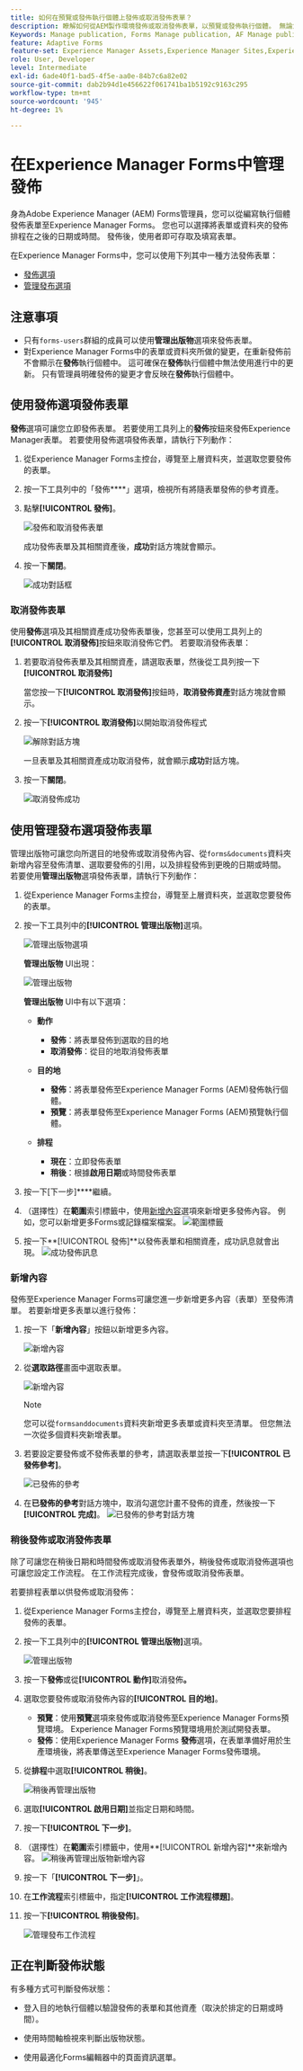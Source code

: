 ```yaml
---
title: 如何在預覽或發佈執行個體上發佈或取消發佈表單？
description: 瞭解如何從AEM製作環境發佈或取消發佈表單，以預覽或發佈執行個體。 無論您是在預備環境中測試表單，還是為一般使用者即時部署，AEM都能提供簡化的工具，讓您有效率地管理此程式。
Keywords: Manage publication, Forms Manage publication, AF Manage publication, Adaptive Forms Manage publication, Cloud Manage publication
feature: Adaptive Forms
feature-set: Experience Manager Assets,Experience Manager Sites,Experience Manager, Experience Manager Forms, Experience Manager Cloud Manager
role: User, Developer
level: Intermediate
exl-id: 6ade40f1-bad5-4f5e-aa0e-84b7c6a82e02
source-git-commit: dab2b94d1e456622f061741ba1b5192c9163c295
workflow-type: tm+mt
source-wordcount: '945'
ht-degree: 1%

---
```


# 在Experience Manager Forms中管&#x200B;理發佈

身為Adobe Experience Manager (AEM) Forms管理員，您可以從編寫執行個體發佈表單至Experience Manager Forms。 您也可以選擇將表單或資料夾的發佈排程在之後的日期或時間。 發佈後，使用者即可存取及填寫表單。

在Experience Manager Forms中，您可以使用下列其中一種方法發佈表單：
* [發佈選項](#publish-forms-using-the-publish-option)
* [管理發布選項](#publish-forms-using-the-manage-publication-option)

## 注意事項

* 只有`forms-users`群組的成員可以使用&#x200B;**管理出版物**&#x200B;選項來發佈表單。
* 對Experience Manager Forms中的表單或資料夾所做的變更，在重新發佈前不會顯示在&#x200B;**發佈**&#x200B;執行個體中。 這可確保在&#x200B;**發佈**&#x200B;執行個體中無法使用進行中的更新。 只有管理員明確發佈的變更才會反映在&#x200B;**發佈**&#x200B;執行個體中。

## 使用發佈選項發佈表單

**發佈**&#x200B;選項可讓您立即發佈表單。 若要使用工具列上的&#x200B;**發佈**&#x200B;按鈕來發佈Experience Manager表單。 若要使用發佈選項發佈表單，請執行下列動作：

1. 從Experience Manager Forms主控台，導覽至上層資料夾，並選取您要發佈的表單。
1. 按一下工具列中的「發佈&#x200B;****」選項，檢視所有將隨表單發佈的參考資產。
1. 點擊&#x200B;**[!UICONTROL 發佈]**。

   ![發佈和取消發佈表單](/help/edge/docs/forms/assets/publish-form-option.png)

   成功發佈表單及其相關資產後，**成功**&#x200B;對話方塊就會顯示。
1. 按一下&#x200B;**關閉**。

   ![成功對話框](/help/forms/assets/publish-success1.png)

### 取消發佈表單

使用&#x200B;**發佈**&#x200B;選項及其相關資產成功發佈表單後，您甚至可以使用工具列上的&#x200B;**[!UICONTROL 取消發佈]**&#x200B;按鈕來取消發佈它們。 若要取消發佈表單：

1. 若要取消發佈表單及其相關資產，請選取表單，然後從工具列按一下&#x200B;**[!UICONTROL 取消發佈]**

   當您按一下&#x200B;**[!UICONTROL 取消發佈]**&#x200B;按鈕時，**取消發佈資產**&#x200B;對話方塊就會顯示。
1. 按一下&#x200B;**[!UICONTROL 取消發佈]**&#x200B;以開始取消發佈程式

   ![解除對話方塊](/help/forms/assets/unpublish-asset.png)

   一旦表單及其相關資產成功取消發佈，就會顯示&#x200B;**成功**&#x200B;對話方塊。
1. 按一下&#x200B;**關閉**。

   ![取消發佈成功](/help/forms/assets/unpublishing-start.png)

## 使用管理發布選項發佈表單

管理出版物可讓您向所選目的地發佈或取消發佈內容、從`forms&documents`資料夾新增內容至發佈清單、選取要發佈的引用，以及排程發佈到更晚的日期或時間。  若要使用&#x200B;**管理出版物**&#x200B;選項發佈表單，請執行下列動作：

1. 從Experience Manager Forms主控台，導覽至上層資料夾，並選取您要發佈的表單。
1. 按一下工具列中的&#x200B;**[!UICONTROL 管理出版物]**&#x200B;選項。

   ![管理出版物選項](/help/forms/assets/manage-publication-option.png)

   **管理出版物** UI出現：

   ![管理出版物](/help/forms/assets/manage-publication.png)

   **管理出版物** UI中有以下選項：

   * **動作**

      * **發佈**：將表單發佈到選取的目的地
      * **取消發佈**：從目的地取消發佈表單

   * **目的地**

      * **發佈**：將表單發佈至Experience Manager Forms (AEM)發佈執行個體。
      * **預覽**：將表單發佈至Experience Manager Forms (AEM)預覽執行個體。

   * **排程**

      * **現在**：立即發佈表單
      * **稍後**：根據&#x200B;**啟用日期**&#x200B;或時間發佈表單

1. 按一下[下一步]****&#x200B;繼續。
1. （選擇性）在&#x200B;**範圍**&#x200B;索引標籤中，使用[新增內容](#add-content)選項來新增更多發佈內容。 例如，您可以新增更多Forms或記錄檔案檔案。
   ![範圍標籤](/help/forms/assets/scope-tab.png)
1. 按一下&#x200B;**[!UICONTROL 發佈]**以發佈表單和相關資產，成功訊息就會出現。
   ![成功發佈訊息](/help/forms/assets/publish-successful.png)

### 新增內容

發佈至Experience Manager Forms可讓您進一步新增更多內容（表單）至發佈清單。
若要新增更多表單以進行發佈：

1. 按一下「**新增內容**」按鈕以新增更多內容。

   ![新增內容](/help/forms/assets/add-content.png)

2. 從&#x200B;**選取路徑**&#x200B;畫面中選取表單。

   ![新增內容](/help/forms/assets/add-assets.png)

   >[!NOTE]
   >
   > 您可以從`formsanddocuments`資料夾新增更多表單或資料夾至清單。 但您無法一次從多個資料夾新增表單。

3. 若要設定要發佈或不發佈表單的參考，請選取表單並按一下&#x200B;**[!UICONTROL 已發佈參考]**。

   ![已發佈的參考](/help/forms/assets/published-references.png)

4. 在&#x200B;**已發佈的參考**&#x200B;對話方塊中，取消勾選您計畫不發佈的資產，然後按一下&#x200B;**[!UICONTROL 完成]**。
   ![已發佈的參考對話方塊](/help/forms/assets/published-references-dialog.png)

<!--
### Include Folder Settings
By default, publishing a folder to Experience Manager Forms publishes all the assets, subfolders, and their references. To filter the folder for publishing:

1. Click **[Include Folder Settings]** to filter the folder.

    ![Include folder](/help/forms/assets/include-folder.png)

    The **[UICONTROL Include Folder Settings]** dialog appears. 
    
    ![Include folder dialog](/help/forms/assets/include-folder-dialog.png)
    
    The **[UICONTROL Include Folder Settings]** includes following options:

    * **[!UICONTROL Include folder contents]** checkbox. 
        * If selected, all forms and assets in the chosen folder, its subfolders (including all forms and assets within them), and references are published.
        * If not selected, only the forms and assets in the selected folder are published, while subfolder forms and assets are not.

    * **[!UICONTROL Include only immediate folder contents]** checkbox
        Selecting the **[!UICONTROL Include folder contents]** checkbox enables the **[!UICONTROL Include only immediate folder contents]** checkbox for selection.

        * If you select both options, all the forms and assets of the selected folder, subfolders (empty), and references are published. The forms and assets of the subfolders are not published.
        * -->


### 稍後發佈或取消發佈表單

除了可讓您在稍後日期和時間發佈或取消發佈表單外，稍後發佈或取消發佈選項也可讓您設定工作流程。 在工作流程完成後，會發佈或取消發佈表單。

若要排程表單以供發佈或取消發佈：

1. 從Experience Manager Forms主控台，導覽至上層資料夾，並選取您要排程發佈的表單。
1. 按一下工具列中的&#x200B;**[!UICONTROL 管理出版物]**&#x200B;選項。

   ![管理出版物](/help/forms/assets/manage-publication.png)

1. 按一下&#x200B;**發佈**&#x200B;或從&#x200B;**[!UICONTROL 動作]**&#x200B;取消發佈&#x200B;**。**
1. 選取您要發佈或取消發佈內容的&#x200B;**[!UICONTROL 目的地]**。
   * **預覽**：使用&#x200B;**預覽**&#x200B;選項來發佈或取消發佈至Experience Manager Forms預覽環境。 Experience Manager Forms預覽環境用於測試開發表單。
   * **發佈**：使用Experience Manager Forms **發佈**&#x200B;選項，在表單準備好用於生產環境後，將表單傳送至Experience Manager Forms發佈環境。

1. 從&#x200B;**排程**&#x200B;中選取&#x200B;**[!UICONTROL 稍後]**。

   ![稍後再管理出版物](/help/forms/assets/manage-publication-later.png)

1. 選取&#x200B;**[!UICONTROL 啟用日期]**&#x200B;並指定日期和時間。
1. 按一下&#x200B;**[!UICONTROL 下一步]**。
1. （選擇性）在&#x200B;**範圍**&#x200B;索引標籤中，使用&#x200B;**[!UICONTROL 新增內容]**來新增內容。
   ![稍後再管理出版物新增內容](/help/forms/assets/publish-later-add-content.png)
1. 按一下「**[!UICONTROL 下一步]**」。
1. 在&#x200B;**工作流程**&#x200B;索引標籤中，指定&#x200B;**[!UICONTROL 工作流程標題]**。
1. 按一下&#x200B;**[!UICONTROL 稍後發佈]**。

   ![管理發布工作流程](/help/forms/assets/manage-publication-workflows.png)

## 正在判斷發佈狀態

有多種方式可判斷發佈狀態：

* 登入目的地執行個體以驗證發佈的表單和其他資產（取決於排定的日期或時間）。

* 使用時間軸檢視來判斷出版物狀態。

* 使用最適化Forms編輯器中的頁面資訊選單。
